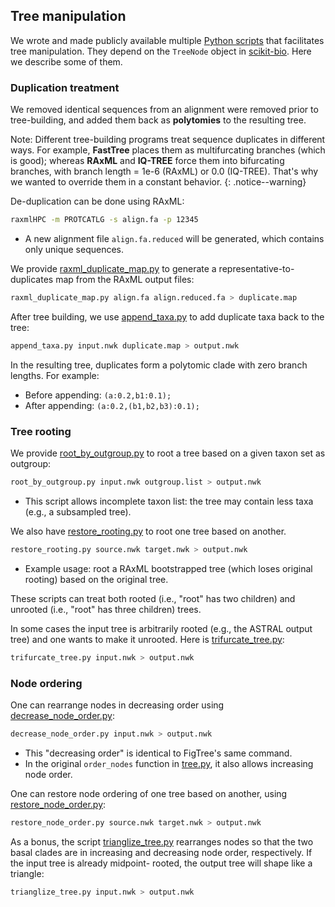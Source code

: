 ## Tree manipulation

We wrote and made publicly available multiple [Python scripts](../code/scripts) that facilitates tree manipulation. They depend on the `TreeNode` object in [scikit-bio](http://scikit-bio.org/). Here we describe some of them.


### Duplication treatment

We removed identical sequences from an alignment were removed prior to tree-building, and added them back as **polytomies** to the resulting tree.

Note: Different tree-building programs treat sequence duplicates in different ways. For example, **FastTree** places them as multifurcating branches (which is good); whereas **RAxML** and **IQ-TREE** force them into bifurcating branches, with branch length = 1e-6 (RAxML) or 0.0 (IQ-TREE). That's why we wanted to override them in a constant behavior.
{: .notice--warning}

De-duplication can be done using RAxML:

```bash
raxmlHPC -m PROTCATLG -s align.fa -p 12345
```

- A new alignment file `align.fa.reduced` will be generated, which contains only unique sequences.

We provide [raxml_duplicate_map.py](../code/scripts/raxml_duplicate_map.py) to generate a representative-to-duplicates map from the RAxML output files:

```bash
raxml_duplicate_map.py align.fa align.reduced.fa > duplicate.map
```

After tree building, we use [append_taxa.py](../code/scripts/append_taxa.py) to add duplicate taxa back to the tree:

```bash
append_taxa.py input.nwk duplicate.map > output.nwk
```

In the resulting tree, duplicates form a polytomic clade with zero branch lengths. For example:

- Before appending: `(a:0.2,b1:0.1);`
- After appending: `(a:0.2,(b1,b2,b3):0.1);`


### Tree rooting

We provide [root_by_outgroup.py](../code/scripts/root_by_outgroup.py) to root a tree based on a given taxon set as outgroup:

```bash
root_by_outgroup.py input.nwk outgroup.list > output.nwk
```

- This script allows incomplete taxon list: the tree may contain less taxa (e.g., a subsampled tree).

We also have [restore_rooting.py](../code/scripts/restore_rooting.py) to root one tree based on another.

```bash
restore_rooting.py source.nwk target.nwk > output.nwk
```

- Example usage: root a RAxML bootstrapped tree (which loses original rooting) based on the original tree.

These scripts can treat both rooted (i.e., "root" has two children) and unrooted (i.e., "root" has three children) trees.

In some cases the input tree is arbitrarily rooted (e.g., the ASTRAL output tree) and one wants to make it unrooted. Here is [trifurcate_tree.py](../code/scripts/trifurcate_tree.py):

```bash
trifurcate_tree.py input.nwk > output.nwk
```


### Node ordering

One can rearrange nodes in decreasing order using [decrease_node_order.py](../code/scripts/decrease_node_order.py):

```bash
decrease_node_order.py input.nwk > output.nwk
```

- This "decreasing order" is identical to FigTree's same command.
- In the original `order_nodes` function in [tree.py](../code/utils/tree.py), it also allows increasing node order.

One can restore node ordering of one tree based on another, using [restore_node_order.py](../code/scripts/restore_node_order.py):

```bash
restore_node_order.py source.nwk target.nwk > output.nwk
```

As a bonus, the script [trianglize_tree.py](../code/scripts/trianglize_tree.py) rearranges nodes so that the two basal clades are in increasing and
decreasing node order, respectively. If the input tree is already midpoint-
rooted, the output tree will shape like a triangle:

```bash
trianglize_tree.py input.nwk > output.nwk
```

